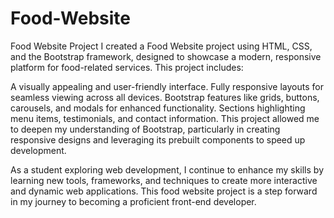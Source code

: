 # Food-Website
Food Website Project
I created a Food Website project using HTML, CSS, and the Bootstrap framework, designed to showcase a modern, responsive platform for food-related services. This project includes:

A visually appealing and user-friendly interface.
Fully responsive layouts for seamless viewing across all devices.
Bootstrap features like grids, buttons, carousels, and modals for enhanced functionality.
Sections highlighting menu items, testimonials, and contact information.
This project allowed me to deepen my understanding of Bootstrap, particularly in creating responsive designs and leveraging its prebuilt components to speed up development.

As a student exploring web development, I continue to enhance my skills by learning new tools, frameworks, and techniques to create more interactive and dynamic web applications. This food website project is a step forward in my journey to becoming a proficient front-end developer.
